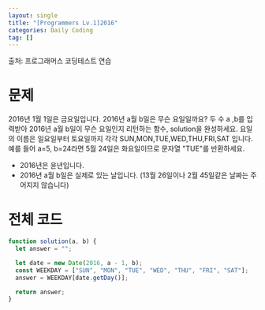 ```yaml
---
layout: single
title: "[Programmers Lv.1]2016"
categories: Daily Coding
tag: []
---
```


출처: 프로그래머스 코딩테스트 연습

# 문제

2016년 1월 1일은 금요일입니다. 2016년 a월 b일은 무슨 요일일까요? 두 수 a ,b를 입력받아 2016년 a월 b일이 무슨 요일인지 리턴하는 함수, solution을 완성하세요. 요일의 이름은 일요일부터 토요일까지 각각 SUN,MON,TUE,WED,THU,FRI,SAT 입니다. 예를 들어 a=5, b=24라면 5월 24일은 화요일이므로 문자열 "TUE"를 반환하세요.

- 2016년은 윤년입니다.
- 2016년 a월 b일은 실제로 있는 날입니다. (13월 26일이나 2월 45일같은 날짜는 주어지지 않습니다)

# 전체 코드

```javascript
function solution(a, b) {
  let answer = "";

  let date = new Date(2016, a - 1, b);
  const WEEKDAY = ["SUN", "MON", "TUE", "WED", "THU", "FRI", "SAT"];
  answer = WEEKDAY[date.getDay()];

  return answer;
}
```
